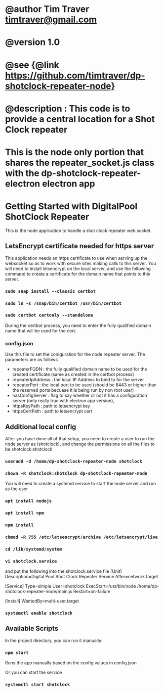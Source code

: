 ##
# @author Tim Traver <timtraver@gmail.com>
# @version 1.0
# @see {@link https://github.com/timtraver/dp-shotclock-repeater-node}
# @description : This code is to provide a central location for a Shot Clock repeater
# This is the node only portion that shares the repeater_socket.js class with the dp-shotclock-repeater-electron electron app
#
 
# Getting Started with DigitalPool ShotClock Repeater

This is the node application to handle a shot clock repeater web socket.

## LetsEncrypt certificate needed for https server

This application needs an https certificate to use when serving up the websocket so as to work with secure sites making calls to this server. You will need to install letsencrypt on the local server, and use the following command to create a certificate for the domain name that points to this server.

### ```sudo snap install --classic certbot```
### ```sudo ln -s /snap/bin/certbot /usr/bin/certbot```
### ```sudo certbot certonly --standalone```

During the certbot process, you need to enter the fully qualified domain name that will be used for the cert.

### config.json

Use this file to set the coniguration for the node repeater server.
The parameters are as follows
- repeaterFQDN : the fully qualified domain name to be used for the created certificate (same as created in the certbot process)
- repeaterIpAddress : the local IP Address to bind to for the server
- repeaterPort : the local port to be used (should be 8443 or higher than the reserved ports becuase it is being run by non root user)
- hasConfigServer : flag to say whether or not it has a configuration server (only really true with electron app version),
- httpsKeyPath : path to letsencrypt key
- httpsCertPath : path to letsencrypt cert

## Additional local config

After you have done all of that setup, you need to create a user to run the node server as (shotclock), and change the permissions on all the files to be shotclock:shotclock

### ```useradd -d /home/dp-shotclock-repeater-node shotclock```
### ```chown -R shotclock:shotclock dp-shotclock-repeater-node```

You will need to create a systemd service to start the node server and run as the user

### `apt install nodejs`
### `apt install npm`
### `npm install`
### `chmod -R 755 /etc/letsencrypt/archive /etc/letsencrypt/live`
### `cd /lib/systemd/system`
### `vi shotclock.service`

and put the following into the shotclock.service file
[Unit]
Description=Digital Pool Shot Clock Repeater Service
After=network.target

[Service]
Type=simple
User=shotclock
ExecStart=/usr/bin/node /home/dp-shotclock-repeater-node/main.js
Restart=on-failure

[Install]
WantedBy=multi-user.target

### `systemctl enable shotclock`

## Available Scripts

In the project directory, you can run it manually:

### `npm start`

Runs the app manually based on the config values in config.json

Or you can start the service

### `systemctl start shotclock`

